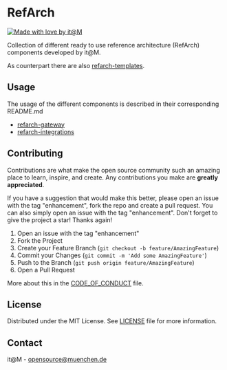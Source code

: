 # RefArch

[![Made with love by it@M][made-with-love-shield]][itm-opensource]
<!-- feel free to add more shields, style 'for-the-badge' -> see https://shields.io/badges -->

Collection of different ready to use reference architecture (RefArch) components developed by it@M.

As counterpart there are also [refarch-templates](https://github.com/it-at-m/refarch-templates).

## Usage

The usage of the different components is described in their corresponding README.md

- [refarch-gateway](../refarch-gateway/README.md)
- [refarch-integrations](../refarch-integrations/README.md)

## Contributing

Contributions are what make the open source community such an amazing place to learn, inspire, and create. Any
contributions you make are **greatly appreciated**.

If you have a suggestion that would make this better, please open an issue with the tag "enhancement", fork the repo and
create a pull request. You can also simply open an issue with the tag "enhancement".
Don't forget to give the project a star! Thanks again!

1. Open an issue with the tag "enhancement"
2. Fork the Project
3. Create your Feature Branch (`git checkout -b feature/AmazingFeature`)
4. Commit your Changes (`git commit -m 'Add some AmazingFeature'`)
5. Push to the Branch (`git push origin feature/AmazingFeature`)
6. Open a Pull Request

More about this in the [CODE_OF_CONDUCT](/.github/CODE_OF_CONDUCT.md) file.

## License

Distributed under the MIT License. See [LICENSE](../LICENSE) file for more information.

## Contact

it@M - opensource@muenchen.de

<!-- project shields / links -->

[made-with-love-shield]: https://img.shields.io/badge/made%20with%20%E2%9D%A4%20by-it%40M-yellow?style=for-the-badge

[itm-opensource]: https://opensource.muenchen.de/

